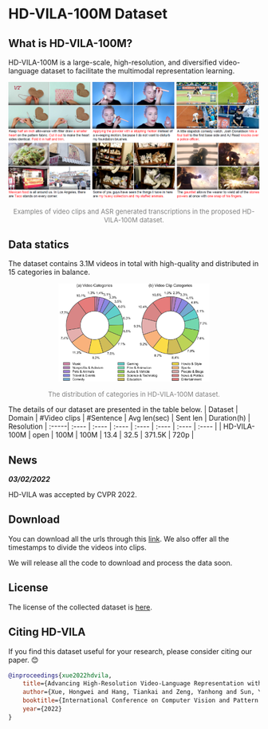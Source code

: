 # HD-VILA-100M Dataset

## What is HD-VILA-100M?
HD-VILA-100M is a large-scale, high-resolution, and
diversified video-language dataset to facilitate the multimodal representation learning. 

<p align="center">
<img src="figs/examples.png" alt="examples for hd-vila"/>
</p>
<p align="center">
<font size=2 color="gray">Examples of video clips and ASR generated transcriptions in the proposed HD-VILA-100M dataset.</font>
</p>

## Data statics
The dataset contains 3.1M videos in total with high-quality and distributed in 15 categories in balance.
<p align="center">
<img src="figs/statics.png" alt="statistics" width="60%"/>
</p>
<p align="center">
<font size=2 color="gray">The distribution of categories in HD-VILA-100M dataset.</font>
</p>

The details of our dataset are presented in the table below.
| Dataset | Domain |  #Video clips | #Sentence | Avg len(sec) | Sent len | Duration(h) | Resolution
| :-----| :---- | :---- | :---- | :---- | :---- | :---- | :---- |
| HD-VILA-100M | open | 100M | 100M | 13.4 | 32.5 | 371.5K | 720p |


## News

***03/02/2022***

HD-VILA was accepted by CVPR 2022.

## Download

You can download all the urls through this [link](./). We also offer all the timestamps to divide the videos into clips.

We will release all the code to download and process the data soon.


## License

The license of the collected dataset is [here](./LICENSE).

## Citing HD-VILA

If you find this dataset useful for your research, please consider citing our paper. :blush:

```bibtex
@inproceedings{xue2022hdvila,
    title={Advancing High-Resolution Video-Language Representation with Large-Scale Video Transcriptions},
    author={Xue, Hongwei and Hang, Tiankai and Zeng, Yanhong and Sun, Yuchong and Liu, Bei and Yang, Huan and Fu, Jianlong and Guo, Baining},
    booktitle={International Conference on Computer Vision and Pattern Recognition (CVPR)},
    year={2022}
}
```

